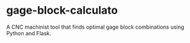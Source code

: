 # gage-block-calculato
A CNC machinist tool that finds optimal gage block combinations using Python and Flask.
